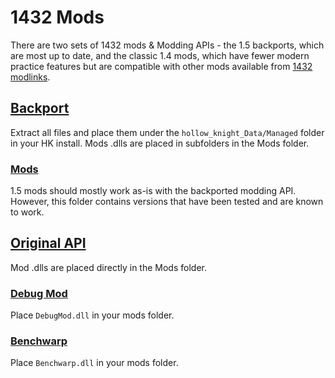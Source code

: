 # 1432 Mods

There are two sets of 1432 mods & Modding APIs - the 1.5 backports, which are most up to date, and the classic 1.4 mods, which have fewer modern practice features but are compatible with other mods available from [1432 modlinks](https://github.com/ricardosouzag/ModInstaller/blob/master/modlinks.xml).

## [Backport](./Backport/Modding%20API/API.zip)

Extract all files and place them under the `hollow_knight_Data/Managed` folder in your HK install. Mods .dlls are placed in subfolders in the Mods folder.

### [Mods](./Backport/Mods/)

1.5 mods should mostly work as-is with the backported modding API. However, this folder contains versions that have been tested and are known to work.

## [Original API](./Legacy/Modding%20API/Assembly-CSharp.dll)

Mod .dlls are placed directly in the Mods folder.

### [Debug Mod](https://github.com/TheMulhima/HollowKnight.DebugMod/releases/download/v1.4.10.1/DebugMod-1.4.zip)

Place `DebugMod.dll` in your mods folder.

### [Benchwarp](https://github.com/homothetyhk/HollowKnight.BenchwarpMod/releases/download/v2.4.1/Benchwarp.zip)

Place `Benchwarp.dll` in your mods folder.
